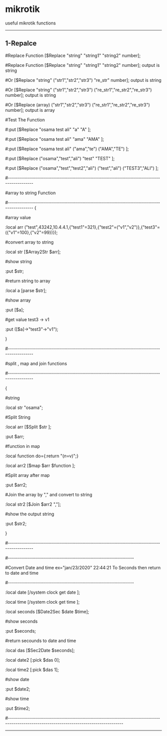 # mikrotik
useful mikrotik functions

-----------------------------------------------------------------------------------------------------------------
1-Repalce 
-----------------------------------------------------------------------------------------------------------------
#Replace Function [$Replace "string" "string1" "string2"  number];

#Replace Function [$Replace "string" "string1" "string2"  number]; output is string

#Or [$Replace "string" ("str1","str2","str3") "re_str"  number]; output is string

#Or [$Replace "string" ("str1","str2","str3") ("re_str1","re_str2","re_str3")  number]; output is string 

#Or [$Replace (array)  ("str1","str2","str3") ("re_str1","re_str2","re_str3")  number]; output is array

#Test The Function 

#:put [$Replace "osama test ali" "a" "A" ];

#:put [$Replace "osama test ali" "ama" "AMA" ];

#:put [$Replace "osama test ali" ("ama","te") ("AMA","TE") ];

#:put [$Replace ("osama","test","ali") "test" "TEST" ];

#:put [$Replace ("osama","test","test2","ali") ("test","ali") ("TEST3","ALI") ];

#------------------------------------------------------------------------------------------

#array to string Function

#------------------------------------------------------------------------------------------
{

#array value

:local arr ("test",43242,10.4.4.1,{"test1"=321},{"test2"=("v1","v2")},{"test3"=({"v1"=100},{"v2"=99})});

#convert array to string

:local str [$Array2Str $arr];

#show string

:put $str;

#return string to array

:local a [parse $str];

#show array

:put [$a];

#get value test3 -> v1 

:put ([$a]->"test3"->"v1");

}

#------------------------------------------------------------------------------------------

#split , map and join functions

#------------------------------------------------------------------------------------------

{

#string 

:local str "osama";

#Split String

:local arr [$Split $str ];

:put $arr;

#function in map

:local function do={:return "($n=$v)";}

:local arr2 [$map $arr $function ];

#Split array after map

:put $arr2;

#Join the array by "," and convert to string

:local str2 [$Join $arr2 ","];

#show the output string

:put $str2;

}

#------------------------------------------------------------------------------------------

#---------------------------------------------------------------

#Convert Date and time ex="jan/23/2020" 22:44:21  To Seconds then return to date and time 

#---------------------------------------------------------------

:local date [/system clock get date ];

:local time [/system clock get time ];

:local seconds [$Date2Sec $date $time];

#show seconds 

:put $seconds;

#return secounds to date and time 

:local das [$Sec2Date $seconds];

:local date2 [:pick $das 0];

:local time2 [:pick $das 1];

#show date

:put $date2;

#show time

:put $time2;

#---------------------------------------------------------------------------------------------------------------------------------------

-----------------------------------------

